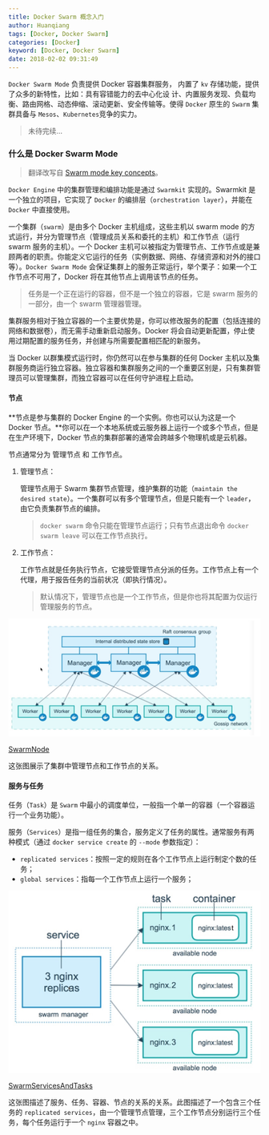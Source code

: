 ```yaml
---
title: Docker Swarm 概念入门
author: Huanqiang
tags: [Docker, Docker Swarm]
categories: [Docker]
keyword: [Docker, Docker Swarm]
date: 2018-02-02 09:31:49
---
```


`Docker Swarm Mode` 负责提供 Docker 容器集群服务， 内置了 `kv` 存储功能，提供了众多的新特性，比如：具有容错能力的去中心化设 计、内置服务发现、负载均衡、路由网格、动态伸缩、滚动更新、安全传输等。使得 `Docker` 原生的 `Swarm` 集群具备与 `Mesos`、`Kubernetes`竞争的实力。

> 未待完续…

<!-- more -->

### 什么是 Docker Swarm Mode

> 翻译改写自 [Swarm mode key concepts](https://docs.docker.com/engine/swarm/key-concepts/#what-is-a-swarm)。

`Docker Engine` 中的集群管理和编排功能是通过 `Swarmkit` 实现的。Swarmkit 是一个独立的项目，它实现了 `Docker` 的编排层（`orchestration layer`），并能在 `Docker` 中直接使用。

一个集群（`swarm`）是由多个 Docker 主机组成，这些主机以 swarm mode 的方式运行，并分为管理节点（管理成员关系和委托的主机）和工作节点（运行 swarm 服务的主机）。一个 Docker 主机可以被指定为管理节点、工作节点或是兼顾两者的职责。你能定义它运行的任务（实例数据、网络、存储资源和对外的接口等）。`Docker Swarm Mode` 会保证集群上的服务正常运行，举个栗子：如果一个工作节点不可用了，Docker 将在其他节点上调用该节点的任务。

> 任务是一个正在运行的容器，但不是一个独立的容器，它是 swarm 服务的一部分，由一个 swarm 管理器管理。

集群服务相对于独立容器的一个主要优势是，你可以修改服务的配置（包括连接的网络和数据卷），而无需手动重新启动服务。Docker 将会自动更新配置，停止使用过期配置的服务任务，并创建与所需要配置相匹配的新服务。

当 Docker 以群集模式运行时，你仍然可以在参与集群的任何 Docker 主机以及集群服务商运行独立容器。独立容器和集群服务之间的一个重要区别是，只有集群管理员可以管理集群，而独立容器可以在任何守护进程上启动。

#### 节点

**节点是参与集群的 Docker Engine 的一个实例。你也可以认为这是一个 Docker 节点。**你可以在一个本地系统或云服务器上运行一个或多个节点，但是在生产环境下，Docker 节点的集群部署的通常会跨越多个物理机或是云机器。

节点通常分为 管理节点 和 工作节点。

1. 管理节点：

   管理节点用于 Swarm 集群节点管理，维护集群的功能（`maintain the desired state`）。一个集群可以有多个管理节点，但是只能有一个 `leader`，由它负责集群节点的编排。

   > `docker swarm` 命令只能在管理节点运行；只有节点退出命令 `docker swarm leave` 可以在工作节点执行。

2. 工作节点：

   工作节点就是任务执行节点，它接受管理节点分派的任务。工作节点上有一个代理，用于报告任务的当前状况（即执行情况）。

   > 默认情况下，管理节点也是一个工作节点，但是你也将其配置为仅运行管理服务的节点。

![SwarmNode](/img/DockerSwarmMode/SwarmNode.png)

[SwarmNode](http://huanqiang.wang/img/DockerSwarmMode/SwarmNode.png)

这张图展示了集群中管理节点和工作节点的关系。

#### 服务与任务

任务（`Task`）是 `Swarm` 中最小的调度单位，一般指一个单一的容器（一个容器运行一个业务功能）。

服务（`Services`）是指一组任务的集合，服务定义了任务的属性。通常服务有两种模式（通过 `docker service create` 的 `--mode` 参数指定）：

- `replicated services`：按照一定的规则在各个工作节点上运行制定个数的任务；
- `global services`：指每一个工作节点上运行一个服务；

![SwarmServicesAndTasks](/img/DockerSwarmMode/SwarmServicesAndTasks.png)

[SwarmServicesAndTasks](http://huanqiang.wang/img/DockerSwarmMode/SwarmServicesAndTasks.png)

这张图描述了服务、任务、容器、节点的关系的关系。此图描述了一个包含三个任务的 `replicated services`，由一个管理节点管理，三个工作节点分别运行三个任务，每个任务运行于一个 `nginx` 容器之中。